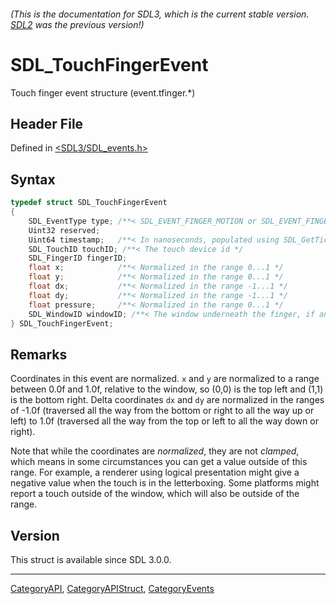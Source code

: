 ###### (This is the documentation for SDL3, which is the current stable version. [SDL2](https://wiki.libsdl.org/SDL2/) was the previous version!)
# SDL_TouchFingerEvent

Touch finger event structure (event.tfinger.*)

## Header File

Defined in [<SDL3/SDL_events.h>](https://github.com/libsdl-org/SDL/blob/main/include/SDL3/SDL_events.h)

## Syntax

```c
typedef struct SDL_TouchFingerEvent
{
    SDL_EventType type; /**< SDL_EVENT_FINGER_MOTION or SDL_EVENT_FINGER_DOWN or SDL_EVENT_FINGER_UP */
    Uint32 reserved;
    Uint64 timestamp;   /**< In nanoseconds, populated using SDL_GetTicksNS() */
    SDL_TouchID touchID; /**< The touch device id */
    SDL_FingerID fingerID;
    float x;            /**< Normalized in the range 0...1 */
    float y;            /**< Normalized in the range 0...1 */
    float dx;           /**< Normalized in the range -1...1 */
    float dy;           /**< Normalized in the range -1...1 */
    float pressure;     /**< Normalized in the range 0...1 */
    SDL_WindowID windowID; /**< The window underneath the finger, if any */
} SDL_TouchFingerEvent;
```

## Remarks

Coordinates in this event are normalized. `x` and `y` are normalized to a
range between 0.0f and 1.0f, relative to the window, so (0,0) is the top
left and (1,1) is the bottom right. Delta coordinates `dx` and `dy` are
normalized in the ranges of -1.0f (traversed all the way from the bottom or
right to all the way up or left) to 1.0f (traversed all the way from the
top or left to all the way down or right).

Note that while the coordinates are _normalized_, they are not _clamped_,
which means in some circumstances you can get a value outside of this
range. For example, a renderer using logical presentation might give a
negative value when the touch is in the letterboxing. Some platforms might
report a touch outside of the window, which will also be outside of the
range.

## Version

This struct is available since SDL 3.0.0.

----
[CategoryAPI](CategoryAPI), [CategoryAPIStruct](CategoryAPIStruct), [CategoryEvents](CategoryEvents)

